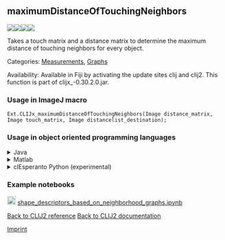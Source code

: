 ## maximumDistanceOfTouchingNeighbors
<img src="images/mini_empty_logo.png"/><img src="images/mini_empty_logo.png"/><img src="images/mini_clijx_logo.png"/><img src="images/mini_cle_logo.png"/>

Takes a touch matrix and a distance matrix to determine the maximum distance of touching neighbors for every object.

Categories: [Measurements](https://clij.github.io/clij2-docs/reference__measurement), [Graphs](https://clij.github.io/clij2-docs/reference__graph)

Availability: Available in Fiji by activating the update sites clij and clij2.
This function is part of clijx_-0.30.2.0.jar.

### Usage in ImageJ macro
```
Ext.CLIJx_maximumDistanceOfTouchingNeighbors(Image distance_matrix, Image touch_matrix, Image distancelist_destination);
```


### Usage in object oriented programming languages



<details>

<summary>
Java
</summary>
<pre class="highlight">// init CLIJ and GPU
import net.haesleinhuepf.clijx.CLIJx;
import net.haesleinhuepf.clij.clearcl.ClearCLBuffer;
CLIJx clijx = CLIJx.getInstance();

// get input parameters
ClearCLBuffer distance_matrix = clijx.push(distance_matrixImagePlus);
ClearCLBuffer touch_matrix = clijx.push(touch_matrixImagePlus);
distancelist_destination = clijx.create(distance_matrix);
</pre>

<pre class="highlight">
// Execute operation on GPU
clijx.maximumDistanceOfTouchingNeighbors(distance_matrix, touch_matrix, distancelist_destination);
</pre>

<pre class="highlight">
// show result
distancelist_destinationImagePlus = clijx.pull(distancelist_destination);
distancelist_destinationImagePlus.show();

// cleanup memory on GPU
clijx.release(distance_matrix);
clijx.release(touch_matrix);
clijx.release(distancelist_destination);
</pre>

</details>



<details>

<summary>
Matlab
</summary>
<pre class="highlight">% init CLIJ and GPU
clijx = init_clatlabx();

% get input parameters
distance_matrix = clijx.pushMat(distance_matrix_matrix);
touch_matrix = clijx.pushMat(touch_matrix_matrix);
distancelist_destination = clijx.create(distance_matrix);
</pre>

<pre class="highlight">
% Execute operation on GPU
clijx.maximumDistanceOfTouchingNeighbors(distance_matrix, touch_matrix, distancelist_destination);
</pre>

<pre class="highlight">
% show result
distancelist_destination = clijx.pullMat(distancelist_destination)

% cleanup memory on GPU
clijx.release(distance_matrix);
clijx.release(touch_matrix);
clijx.release(distancelist_destination);
</pre>

</details>



<details>

<summary>
clEsperanto Python (experimental)
</summary>
<pre class="highlight">import pyclesperanto_prototype as cle

cle.maximum_distance_of_touching_neighbors(distance_matrix, touch_matrix, distancelist_destination)

</pre>



</details>





### Example notebooks
<a href="https://github.com/clEsperanto/pyclesperanto_prototype/tree/master/demo/neighbors/shape_descriptors_based_on_neighborhood_graphs.ipynb"><img src="images/language_python.png" height="20"/></a> [shape_descriptors_based_on_neighborhood_graphs.ipynb](https://github.com/clEsperanto/pyclesperanto_prototype/tree/master/demo/neighbors/shape_descriptors_based_on_neighborhood_graphs.ipynb)  


[Back to CLIJ2 reference](https://clij.github.io/clij2-docs/reference)
[Back to CLIJ2 documentation](https://clij.github.io/clij2-docs)

[Imprint](https://clij.github.io/imprint)
